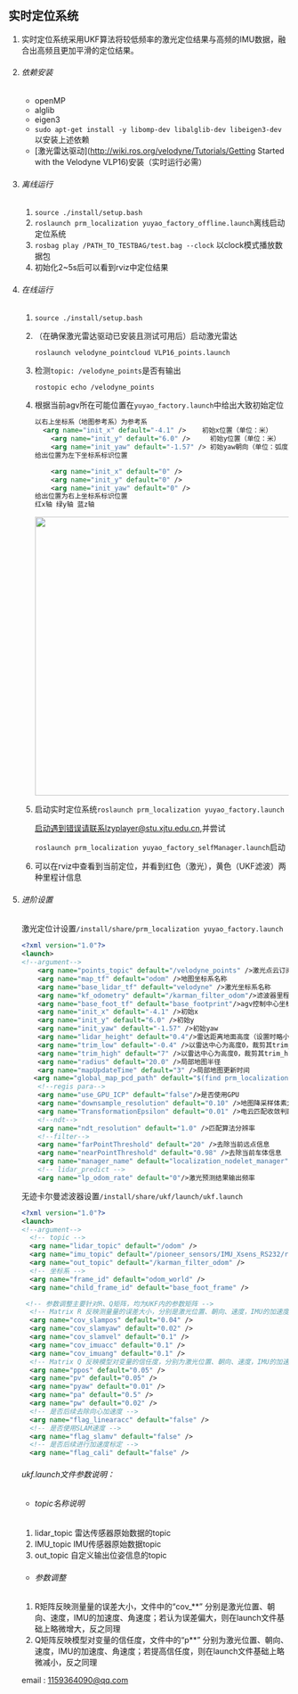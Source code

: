 ## 实时定位系统

1. 实时定位系统采用UKF算法将较低频率的激光定位结果与高频的IMU数据，融合出高频且更加平滑的定位结果。

2. ###### 依赖安装

   - openMP
   - alglib
   - eigen3
   - `sudo apt-get install -y libomp-dev libalglib-dev libeigen3-dev`以安装上述依赖
   - [激光雷达驱动](http://wiki.ros.org/velodyne/Tutorials/Getting Started with the Velodyne VLP16)安装（实时运行必需）

3. ###### 离线运行

   1. `source ./install/setup.bash`
   2. `roslaunch prm_localization yuyao_factory_offline.launch`离线启动定位系统
   3. `rosbag play /PATH_TO_TESTBAG/test.bag --clock` 以clock模式播放数据包
   4. 初始化2~5s后可以看到rviz中定位结果

4. ###### 在线运行

   1. `source ./install/setup.bash`

   2. （在确保激光雷达驱动已安装且测试可用后）启动激光雷达

      `roslaunch velodyne_pointcloud VLP16_points.launch`

   3. 检测`topic: /velodyne_points`是否有输出

      `rostopic echo /velodyne_points`

   4. 根据当前agv所在可能位置在`yuyao_factory.launch`中给出大致初始定位

      ```xml
      以右上坐标系（地图参考系）为参考系
      	<arg name="init_x" default="-4.1" />    初始x位置（单位：米）
          <arg name="init_y" default="6.0" />     初始y位置（单位：米）
          <arg name="init_yaw" default="-1.57" /> 初始yaw朝向（单位：弧度）
      给出位置为左下坐标系标识位置
      
          <arg name="init_x" default="0" />    
          <arg name="init_y" default="0" />     
          <arg name="init_yaw" default="0" /> 
      给出位置为右上坐标系标识位置
      红x轴 绿y轴 蓝z轴
      ```

      <img src="/home/vickylzy/.config/Typora/typora-user-images/1567480320406.png"  width="500px">

   5. 启动实时定位系统`roslaunch prm_localization yuyao_factory.launch`

      启动遇到错误请联系lzyplayer@stu.xjtu.edu.cn,并尝试

      `roslaunch prm_localization yuyao_factory_selfManager.launch`启动

   6. 可以在rviz中查看到当前定位，并看到红色（激光），黄色（UKF滤波）两种里程计信息

5. ###### 进阶设置

   激光定位计设置`/install/share/prm_localization yuyao_factory.launch`

   ```xml
   <?xml version="1.0"?>
   <launch>
   <!--argument-->
       <arg name="points_topic" default="/velodyne_points" />激光点云订阅话题
       <arg name="map_tf" default="odom" />地图坐标系名称
       <arg name="base_lidar_tf" default="velodyne" />激光坐标系名称
       <arg name="kf_odometry" default="/karman_filter_odom"/>滤波器里程计发布话题
       <arg name="base_foot_tf" default="base_footprint"/>agv控制中心坐标系名称（由于未标定激光雷达与控制中心相对位置，故暂不可用）
       <arg name="init_x" default="-4.1" />初始x
       <arg name="init_y" default="6.0" />初始y
       <arg name="init_yaw" default="-1.57" />初始yaw
       <arg name="lidar_height" default="0.4"/>雷达距离地面高度（设置时略小于实际高度）
       <arg name="trim_low" default="-0.4" />以雷达中心为高度0，裁剪其trim_low下点云
       <arg name="trim_high" default="7" />以雷达中心为高度0，裁剪其trim_high上点云
       <arg name="radius" default="20.0" />局部地图半径
       <arg name="mapUpdateTime" default="3" />局部地图更新时间
      <arg name="global_map_pcd_path" default="$(find prm_localization)/data/shunyu_factory_half.pcd" />全局地图路径
       <!--regis para-->
       <arg name="use_GPU_ICP" default="false"/>是否使用GPU
       <arg name="downsample_resolution" default="0.10" />地图降采样体素大小，单位m
       <arg name="TransformationEpsilon" default="0.01" />电云匹配收敛判断阈值
       <!--ndt-->
       <arg name="ndt_resolution" default="1.0" />匹配算法分辨率
       <!--filter-->
       <arg name="farPointThreshold" default="20" />去除当前远点信息
       <arg name="nearPointThreshold" default="0.98" />去除当前车体信息
       <arg name="manager_name" default="localization_nodelet_manager"/>nodelet_manager命名
       <!-- lidar_predict -->
       <arg name="lp_odom_rate" default="0"/>激光预测结果输出频率
   
   ```

   无迹卡尔曼滤波器设置`/install/share/ukf/launch/ukf.launch`

   ```xml
   <?xml version="1.0"?>
   <launch>
   <!--argument-->
     <!-- topic -->
     <arg name="lidar_topic" default="/odom" />
     <arg name="imu_topic" default="/pioneer_sensors/IMU_Xsens_RS232/raw_acceleration" />
     <arg name="out_topic" default="/karman_filter_odom" />
     <!-- 坐标系 -->
     <arg name="frame_id" default="odom_world" />
     <arg name="child_frame_id" default="base_foot_frame" />
   
    <!-- 参数调整主要针对R、Q矩阵，均为UKF内的参数矩阵 -->
     <!-- Matrix R 反映测量量的误差大小，分别是激光位置、朝向、速度，IMU的加速度、角速度；若认为误差偏大，则在此基础上增大-->
     <arg name="cov_slampos" default="0.04" />
     <arg name="cov_slamyaw" default="0.02" />
     <arg name="cov_slamvel" default="0.1" />
     <arg name="cov_imuacc" default="0.1" />
     <arg name="cov_imuang" default="0.1" />
     <!-- Matrix Q 反映模型对变量的信任度，分别为激光位置、朝向、速度，IMU的加速度、角速度；若提高信任度，数值在此基础上减小-->
     <arg name="ppos" default="0.05" />
     <arg name="pv" default="0.05" />
     <arg name="pyaw" default="0.01" />
     <arg name="pa" default="0.5" />
     <arg name="pw" default="0.02" />
     <!-- 是否后续去除向心加速度 -->
     <arg name="flag_linearacc" default="false" />
     <!-- 是否使用SLAM速度 -->
     <arg name="flag_slamv" default="false" />
     <!-- 是否后续进行加速度标定 -->
     <arg name="flag_cali" default="false" />
   ```

   ###### ukf.launch文件参数说明：

   - ###### topic名称说明  

   1. lidar_topic   雷达传感器原始数据的topic
   2. IMU_topic    IMU传感器原始数据topic
   3. out_topic     自定义输出位姿信息的topic

   - ###### 参数调整

   1. R矩阵反映测量量的误差大小，文件中的“cov_**” 分别是激光位置、朝向、速度，IMU的加速度、角速度；若认为误差偏大，则在launch文件基础上略微增大，反之同理
   2. Q矩阵反映模型对变量的信任度，文件中的“p**” 分别为激光位置、朝向、速度，IMU的加速度、角速度；若提高信任度，则在launch文件基础上略微减小，反之同理

   email : 1159364090@qq.com

   
